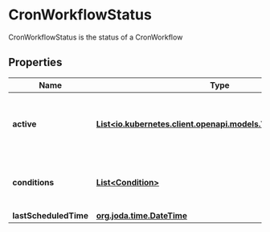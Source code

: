 

# CronWorkflowStatus

CronWorkflowStatus is the status of a CronWorkflow
## Properties

Name | Type | Description | Notes
------------ | ------------- | ------------- | -------------
**active** | [**List&lt;io.kubernetes.client.openapi.models.V1ObjectReference&gt;**](io.kubernetes.client.openapi.models.V1ObjectReference.md) | Active is a list of active workflows stemming from this CronWorkflow | 
**conditions** | [**List&lt;Condition&gt;**](Condition.md) | Conditions is a list of conditions the CronWorkflow may have | 
**lastScheduledTime** | [**org.joda.time.DateTime**](org.joda.time.DateTime.md) |  | 



